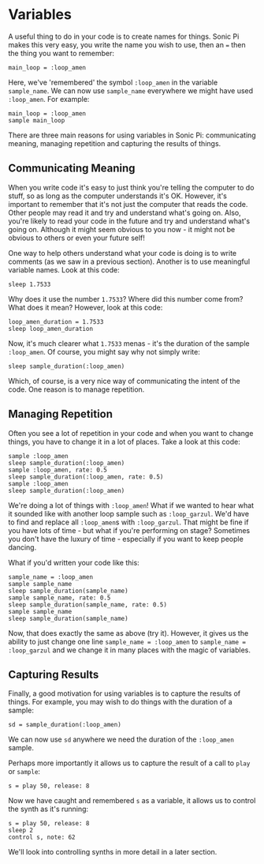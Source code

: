 # Variables

A useful thing to do in your code is to create names for things. Sonic
Pi makes this very easy, you write the name you wish to use, then an `=`
then the thing you want to remember:

```
main_loop = :loop_amen
```

Here, we've 'remembered' the symbol `:loop_amen` in the variable
`sample_name`. We can now use `sample_name` everywhere we might have
used `:loop_amen`. For example:

```
main_loop = :loop_amen
sample main_loop
```

There are three main reasons for using variables in Sonic Pi: communicating meaning, managing repetition and capturing the results of things.

## Communicating Meaning

When you write code it's easy to just think you're telling the computer
to do stuff, so as long as the computer understands it's OK. However,
it's important to remember that it's not just the computer that reads
the code. Other people may read it and try and understand what's going
on. Also, you're likely to read your code in the future and try and
understand what's going on. Although it might seem obvious to you now -
it might not be obvious to others or even your future self! 

One way to help others understand what your code is doing is to write
comments (as we saw in a previous section). Another is to use meaningful
variable names. Look at this code:

```
sleep 1.7533
```

Why does it use the number `1.7533`? Where did this number come from?
What does it mean? However, look at this code:

```
loop_amen_duration = 1.7533
sleep loop_amen_duration
```

Now, it's much clearer what `1.7533` menas - it's the duration of the
sample `:loop_amen`. Of course, you might say why not simply write:

```
sleep sample_duration(:loop_amen)
```

Which, of course, is a very nice way of communicating the intent of the
code. One reason is to manage repetition.

## Managing Repetition

Often you see a lot of repetition in your code and when you want to
change things, you have to change it in a lot of places. Take a look at
this code:

```
sample :loop_amen
sleep sample_duration(:loop_amen)
sample :loop_amen, rate: 0.5
sleep sample_duration(:loop_amen, rate: 0.5)
sample :loop_amen
sleep sample_duration(:loop_amen)
```

We're doing a lot of things with `:loop_amen`! What if we wanted to hear
what it sounded like with another loop sample such as
`:loop_garzul`. We'd have to find and replace all `:loop_amen`s with
`:loop_garzul`. That might be fine if you have lots of time - but what
if you're performing on stage? Sometimes you don't have the luxury of
time - especially if you want to keep people dancing.

What if you'd written your code like this:

```
sample_name = :loop_amen
sample sample_name
sleep sample_duration(sample_name)
sample sample_name, rate: 0.5
sleep sample_duration(sample_name, rate: 0.5)
sample sample_name
sleep sample_duration(sample_name)
```

Now, that does exactly the same as above (try it). However, it gives us
the ability to just change one line `sample_name = :loop_amen` to
`sample_name = :loop_garzul` and we change it in many places with the
magic of variables.

## Capturing Results

Finally, a good motivation for using variables is to capture the results
of things. For example, you may wish to do things with the duration of a
sample:

```
sd = sample_duration(:loop_amen)
```

We can now use `sd` anywhere we need the duration of the `:loop_amen`
sample.

Perhaps more importantly it allows us to capture the result of a call to
`play` or `sample`:

```
s = play 50, release: 8
```

Now we have caught and remembered `s` as a variable, it allows us to
control the synth as it's running:

```
s = play 50, release: 8
sleep 2
control s, note: 62
```

We'll look into controlling synths in more detail in a later section.

